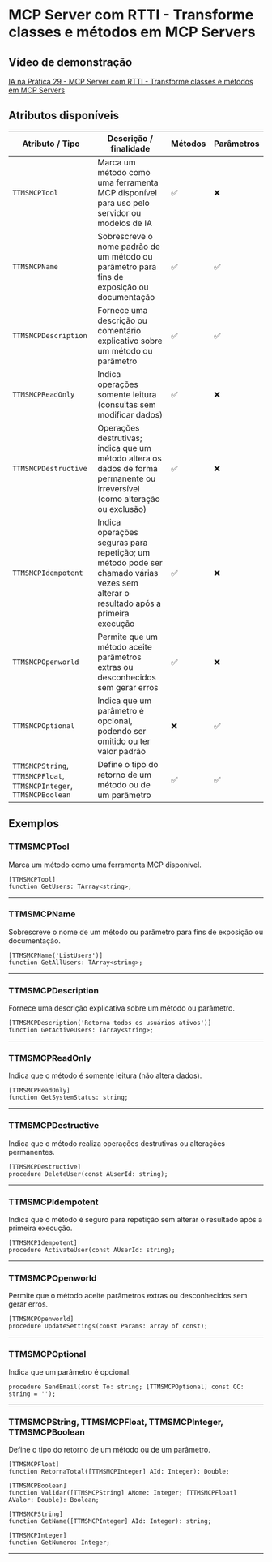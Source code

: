 # MCP Server com RTTI - Transforme classes e métodos em MCP Servers

## Vídeo de demonstração
[IA na Prática 29 - MCP Server com RTTI - Transforme classes e métodos em MCP Servers](https://www.youtube.com/watch?v=zc5Bza73nJs&list=PLLHSz4dOnnN237tIxJI10E5cy1dgXJxgP)

## Atributos disponíveis
| Atributo / Tipo       | Descrição / finalidade                                                                                                            | Métodos | Parâmetros |
| -------------------- | ---------------------------------------------------------------------------------------------------------------------------------- | ------- | ---------- |
| `TTMSMCPTool`         | Marca um método como uma ferramenta MCP disponível para uso pelo servidor ou modelos de IA                                        | ✅       | ❌       |
| `TTMSMCPName`         | Sobrescreve o nome padrão de um método ou parâmetro para fins de exposição ou documentação                                        | ✅       | ✅       |
| `TTMSMCPDescription`  | Fornece uma descrição ou comentário explicativo sobre um método ou parâmetro                                                      | ✅       | ✅       |
| `TTMSMCPReadOnly`     | Indica operações somente leitura (consultas sem modificar dados)                                                                  | ✅       | ❌       |
| `TTMSMCPDestructive`  | Operações destrutivas; indica que um método altera os dados de forma permanente ou irreversível (como alteração ou exclusão)      | ✅       | ❌       |
| `TTMSMCPIdempotent`   | Indica operações seguras para repetição; um método pode ser chamado várias vezes sem alterar o resultado após a primeira execução | ✅       | ❌       |
| `TTMSMCPOpenworld`    | Permite que um método aceite parâmetros extras ou desconhecidos sem gerar erros                                                   | ✅       | ❌       |
| `TTMSMCPOptional`     | Indica que um parâmetro é opcional, podendo ser omitido ou ter valor padrão                                                       | ❌       | ✅       |
| `TTMSMCPString`, `TTMSMCPFloat`, `TTMSMCPInteger`, `TTMSMCPBoolean` | Define o tipo do retorno de um método ou de um parâmetro                            | ✅       | ✅       |


## Exemplos

### TTMSMCPTool

Marca um método como uma ferramenta MCP disponível.
```delphi
[TTMSMCPTool]
function GetUsers: TArray<string>;
```
---

### TTMSMCPName

Sobrescreve o nome de um método ou parâmetro para fins de exposição ou documentação.
```delphi
[TTMSMCPName('ListUsers')]
function GetAllUsers: TArray<string>;
```

---

### TTMSMCPDescription

Fornece uma descrição explicativa sobre um método ou parâmetro.
```delphi
[TTMSMCPDescription('Retorna todos os usuários ativos')]
function GetActiveUsers: TArray<string>;
```

---

### TTMSMCPReadOnly

Indica que o método é somente leitura (não altera dados).
```delphi
[TTMSMCPReadOnly]
function GetSystemStatus: string;
```

---

### TTMSMCPDestructive

Indica que o método realiza operações destrutivas ou alterações permanentes.
```delphi
[TTMSMCPDestructive]
procedure DeleteUser(const AUserId: string);
```

---

### TTMSMCPIdempotent

Indica que o método é seguro para repetição sem alterar o resultado após a primeira execução.
```delphi
[TTMSMCPIdempotent]
procedure ActivateUser(const AUserId: string);
```

---

### TTMSMCPOpenworld

Permite que o método aceite parâmetros extras ou desconhecidos sem gerar erros.
```delphi
[TTMSMCPOpenworld]
procedure UpdateSettings(const Params: array of const);
```

---

### TTMSMCPOptional

Indica que um parâmetro é opcional.
```delphi
procedure SendEmail(const To: string; [TTMSMCPOptional] const CC: string = '');
```

---

### TTMSMCPString, TTMSMCPFloat, TTMSMCPInteger, TTMSMCPBoolean

Define o tipo do retorno de um método ou de um parâmetro.
```delphi
[TTMSMCPFloat]
function RetornaTotal([TTMSMCPInteger] AId: Integer): Double;

[TTMSMCPBoolean]
function Validar([TTMSMCPString] ANome: Integer; [TTMSMCPFloat] AValor: Double): Boolean;

[TTMSMCPString]
function GetName([TTMSMCPInteger] AId: Integer): string;

[TTMSMCPInteger]
function GetNumero: Integer;
```

---

